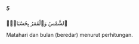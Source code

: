 ##### 5

<span class="ayah">ٱلشَّمْسُ وَٱلْقَمَرُ بِحُسْبَانٍۢ</span>

<span class="ayah_translation">Matahari dan bulan (beredar) menurut perhitungan.</span>
